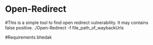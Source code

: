 # Open-Redirect
#This is a simple tool to find open redirect vulnerability. It may contains false positive.
./Open-Redirect -f file_path_of_waybackUrls

#Requirements
bhedak
